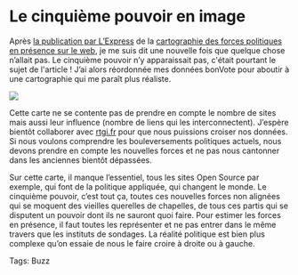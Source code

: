 # Le cinquième pouvoir en image

Après [la publication par L’Express](/2006/12/09/the-5th-estate/) de la [cartographie des forces politiques en présence sur le web](http://www.observatoire-presidentielle.fr/?pageid=3), je me suis dit une nouvelle fois que quelque chose n’allait pas. Le cinquième pouvoir n’y apparaissait pas, c'était pourtant le sujet de l'article ! J’ai alors réordonnée mes données bonVote pour aboutir à une cartographie qui me paraît plus réaliste.

![](https://tcrouzet.com/images_tc/20061219pie.png)

Cette carte ne se contente pas de prendre en compte le nombre de sites mais aussi leur influence (nombre de liens qui les interconnectent). J’espère bientôt collaborer avec [rtgi.fr](http://rtgi.fr) pour que nous puissions croiser nos données. Si nous voulons comprendre les bouleversements politiques actuels, nous devons prendre en compte les nouvelles forces et ne pas nous cantonner dans les anciennes bientôt dépassées.

Sur cette carte, il manque l’essentiel, tous les sites Open Source par exemple, qui font de la politique appliquée, qui changent le monde. Le cinquième pouvoir, c’est tout ça, toutes ces nouvelles forces non alignées qui se moquent des vieilles querelles de chapelles, de tous ces partis qui se disputent un pouvoir dont ils ne sauront quoi faire. Pour estimer les forces en présence, il faut toutes les représenter et ne pas entrer dans le même travers que les instituts de sondages. La réalité politique est bien plus complexe qu’on essaie de nous le faire croire à droite ou à gauche.

Tags: Buzz